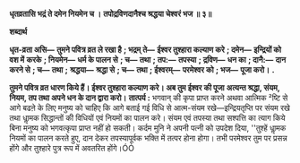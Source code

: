 **धृतव्रतासि भद्रं ते दमेन नियमेन च ।** **तपोद्रविणदानैश्च श्रद्धया चेश्वरं भज ॥ ३॥** 

**शब्दार्थ** 

**धृत-व्रता असि—** **तुमने पवित्र व्रत ले रखा है** **; भद्रम् ते—** **ईश्वर तुश्हारा कल्याण करे** **; दमेन—** **इन्द्रियों को वश में** **करके** **; नियमेन—** **धर्म के पालन से** **; च—** **तथा** **; तप:—** **तपस्या** **; द्रविण—** **धन का** **; दानै:—** **दान करने से** **; च—** **तथा** **;** **श्रद्धया—** **श्रद्धा से** **; च—** **तथा** **; ईश्वरम्—** **परमेश्वर को** **; भज—** **पूजा करो।** **.** 

**तुमने पवित्र व्रत धारण किये हैं। ईश्वर तुश्हारा कल्याण करे। अब तुम ईश्वर की पूजा** **अत्यन्त श्रद्धा, संयम, नियम, तप तथा अपने धन के दान द्वारा करो।** **तात्पर्य :** भगवान् की कृपा प्राप्त करने अथवा आत्मिक ²ष्टि से आगे बढऩे के लिए मनुष्य को चाहिए कि आगे बताई गई विधि से आत्म-संयम रखे—इन्द्रियतृप्ति पर संयम रखे तथा धाॢमक सिद्धान्तों की विधियों एवं नियमों का पालन करे। संयम एवं तपस्या तथा सश्पत्ति का त्याग किये बिना मनुष्य को भगवत्कृपा प्राप्त नहीं हो सकती। कर्दम मुनि ने अपनी पत्नी को उपदेश दिया, ''तुश्हें धाॢमक नियमों का पालन करते हुए, दान देकर तपस्यापूर्वक भक्ति में तत्पर होना होगा। तभी परमेश्वर तुम पर प्रसन्न होंगे और तुश्हारे पुत्र रूप में अवतरित होंगे।ÓÓ  